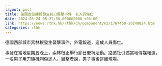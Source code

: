 ```yaml
---
layout: post
title: 德國西部據報發生持刀襲擊事件　有人員傷亡
date: 2024-08-24 05:37:56.000000000 +08:00
link: https://news.rthk.hk/rthk/ch/component/k2/1767450-20240824.htm
categories: rthk
---
```


德國西部城市索林根發生襲擊事件，外電報道，造成人員傷亡。

事發在當地星期五晚上，索林根正舉行節日慶祝活動。路透社引述當地傳媒報道，一名男子用刀隨機刺傷途人。目擊者說，男子事後逃離現場。
